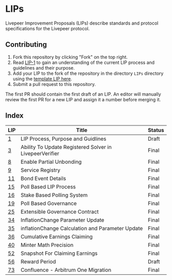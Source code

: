# LIPs

Livepeer Improvement Proposals (LIPs) describe standards and protocol specifications for the Livepeer protocol.

## Contributing

1. Fork this repository by clicking "Fork" on the top right.
2. Read [LIP-1](LIPs/LIP-1.md) to gain an understanding of the current LIP process and guidelines and their purpose.
4. Add your LIP to the fork of the repository in the directory `LIPs` directory using the [template LIP here](LIP-X.md).
5. Submit a pull request to this repository.

The first PR should contain the first draft of an LIP. An editor will manually review the first PR for a new LIP and assign it a number before merging it.

## Index

| LIP                  | Title                                                   | Status |
| -------------------- | ------------------------------------------------------- | ------ |
| [1](LIPs/LIP-1.md)   | LIP Process, Purpose and Guidlines                      | Draft  |
| [3](LIPs/LIP-3.md)   | Ability To Update Registered Solver in LivepeerVerifier | Final  |
| [8](LIPs/LIP-8.md)   | Enable Partial Unbonding                                | Final  |
| [9](LIPs/LIP-9.md)   | Service Registry                                        | Final  |
| [11](LIPs/LIP-11.md) | Bond Event Details                                      | Final  |
| [15](LIPs/LIP-15.md) | Poll Based LIP Process                                  | Final  |
| [16](LIPs/LIP-16.md) | Stake Based Polling System                              | Final  |
| [19](LIPs/LIP-19.md) | Poll Based Governance                                   | Final  |
| [25](LIPs/LIP-25.md) | Extensible Governance Contract                          | Final  |
| [34](LIPs/LIP-34.md) | InflationChange Parameter Update                        | Final  |
| [35](LIPs/LIP-35.md) | inflationChange Calculation and Parameter Update        | Final  |
| [36](LIPs/LIP-36.md) | Cumulative Earnings Claiming                            | Final  |
| [40](LIPs/LIP-40.md) | Minter Math Precision                                   | Final  |
| [52](LIPs/LIP-52.md) | Snapshot For Claiming Earnings                          | Final  |
| [56](LIPs/LIP-56.md) | Reward Period                                           | Draft  |
| [73](LIPs/LIP-73.md) | Confluence - Arbitrum One Migration                     | Final  |
